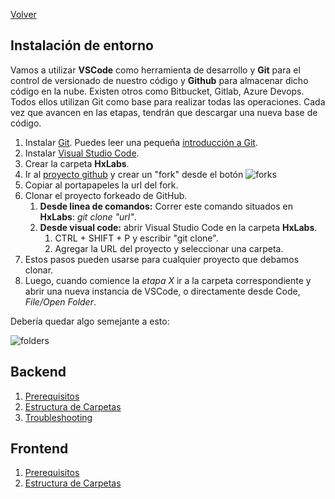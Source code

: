 [Volver](../README.md)

## Instalación de entorno
Vamos a utilizar __VSCode__ como herramienta de desarrollo y __Git__ para el control de versionado de nuestro código y __Github__ para almacenar dicho código en la nube. Existen otros como Bitbucket, Gitlab, Azure Devops. Todos ellos utilizan Git como base para realizar todas las operaciones.
Cada vez que avancen en las etapas, tendrán que descargar una nueva base de código. 

1. Instalar [Git](https://git-scm.com/downloads). Puedes leer una pequeña [introducción a Git](./index_git.md).
1. Instalar [Visual Studio Code](https://code.visualstudio.com/).
1. Crear la carpeta __HxLabs__.
1. Ir al [proyecto github](https://github.com/chbohm/HexactaLabs-NetCore_React-Initial) y crear un "fork" desde el botón
![forks](./images/forks_example.png)
1. Copiar al portapapeles la url del fork.
1. Clonar el proyecto forkeado de GitHub.
	1. __Desde linea de comandos:__ Correr este comando situados en __HxLabs__:  *git clone "url"*.
	1. __Desde visual code:__ abrir Visual Studio Code en la carpeta __HxLabs__.
		1. CTRL + SHIFT + P y escribir "git clone".
		1. Agregar la URL del proyecto y seleccionar una carpeta.
1. Estos pasos pueden usarse para cualquier proyecto que debamos clonar.
1. Luego, cuando comience la *etapa X* ir a la carpeta correspondiente y abrir una nueva instancia de VSCode, o directamente desde Code, *File/Open Folder*.

Debería quedar algo semejante a esto: 

![folders](./images/folders_git.png)

## Backend
1. [Prerequisitos](./prerequisitosnetcore.md)
1. [Estructura de Carpetas](./estructura-carpetas-netcore.md)
1. [Troubleshooting](./troubleshooting.md)

## Frontend

1. [Prerequisitos](./prerequisitos.md)
1. [Estructura de Carpetas](./estructura-carpetas.md)



